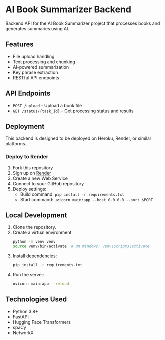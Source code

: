 # AI Book Summarizer Backend

Backend API for the AI Book Summarizer project that processes books and generates summaries using AI.

## Features
- File upload handling
- Text processing and chunking
- AI-powered summarization
- Key phrase extraction
- RESTful API endpoints

## API Endpoints
- `POST /upload` - Upload a book file
- `GET /status/{task_id}` - Get processing status and results

## Deployment
This backend is designed to be deployed on Heroku, Render, or similar platforms.

### Deploy to Render
1. Fork this repository
2. Sign up on [Render](https://render.com/)
3. Create a new Web Service
4. Connect to your GitHub repository
5. Deploy settings:
   - Build command: `pip install -r requirements.txt`
   - Start command: `uvicorn main:app --host 0.0.0.0 --port $PORT`

## Local Development
1. Clone the repository.
2. Create a virtual environment:
   ```bash
   python -m venv venv
   source venv/bin/activate  # On Windows: venv\Scripts\activate
   ```
3. Install dependencies:
   ```bash
   pip install -r requirements.txt
   ```
4. Run the server:
   ```bash
   uvicorn main:app --reload
   ```

## Technologies Used
- Python 3.8+
- FastAPI
- Hugging Face Transformers
- spaCy
- NetworkX
